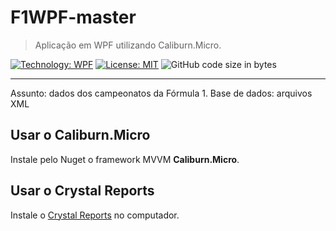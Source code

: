 # F1WPF-master
> Aplicação em WPF utilizando Caliburn.Micro.  

[![Technology: WPF](https://img.shields.io/badge/.NET%20Framework-WPF-orange)](https://dotnet.microsoft.com/en-us/apps/desktop) [![License: MIT](https://img.shields.io/badge/License-MIT-yellow.svg)](https://opensource.org/licenses/MIT)
![GitHub code size in bytes](https://img.shields.io/github/languages/code-size/samorysundjata/F1WPF-master)

***
Assunto: dados dos campeonatos da Fórmula 1. 
Base de dados: arquivos XML

## Usar o Caliburn.Micro

Instale pelo Nuget o framework MVVM **Caliburn.Micro**.

## Usar o Crystal Reports

Instale o  [Crystal Reports](https://www.sap.com/brazil/products/crystal-visual-studio.html) no computador.

